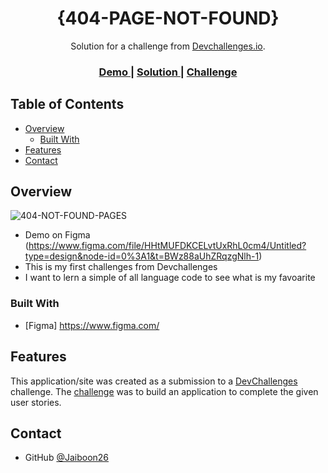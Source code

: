 <!-- Please update value in the {}  -->

<h1 align="center">{404-PAGE-NOT-FOUND}</h1>

<div align="center">
   Solution for a challenge from  <a href="http://devchallenges.io" target="_blank">Devchallenges.io</a>.
</div>

<div align="center">
  <h3>
    <a href="https://www.figma.com/file/HHtMUFDKCELvtUxRhL0cm4/Untitled?type=design&node-id=0%3A1&t=BWz88aUhZRqzgNlh-1">
      Demo
    </a>
    <span> | </span>
    <a href="https://{your-url-to-the-solution}">
      Solution
    </a>
    <span> | </span>
    <a href="https://devchallenges.io/challenges/wBunSb7FPrIepJZAg0sY">
      Challenge
    </a>
  </h3>
</div>

<!-- TABLE OF CONTENTS -->

## Table of Contents

- [Overview](#overview)
  - [Built With](#built-with)
- [Features](#features)
- [Contact](#contact)

<!-- OVERVIEW -->

## Overview

![404-NOT-FOUND-PAGES](https://github.com/Jaiboon26/404-Not-Found-Page/assets/133299258/754700b4-5932-4ac2-b5cb-579696cdc179)

- Demo on Figma (https://www.figma.com/file/HHtMUFDKCELvtUxRhL0cm4/Untitled?type=design&node-id=0%3A1&t=BWz88aUhZRqzgNlh-1)
- This is my first challenges from Devchallenges
- I want to lern a simple of all language code to see what is my favoarite

### Built With

<!-- This section should list any major frameworks that you built your project using. Here are a few examples.-->

- [Figma] https://www.figma.com/

## Features

<!-- List the features of your application or follow the template. Don't share the figma file here :) -->

This application/site was created as a submission to a [DevChallenges](https://devchallenges.io/challenges) challenge. The [challenge](https://devchallenges.io/challenges/wBunSb7FPrIepJZAg0sY) was to build an application to complete the given user stories.

## Contact

- GitHub [@Jaiboon26](https://{github.com/Jaiboon26})

